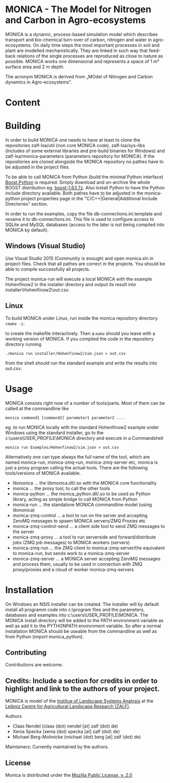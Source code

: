 # MONICA - The Model for Nitrogen and Carbon in Agro-ecosystems

MONICA is a dynamic, process-based simulation model which describes transport and bio-chemical turn-over of carbon, nitrogen and water in agro-ecosystems. On daily time steps the most important processes in soil and plant are modelled mechanistically. They are linked in such way that feed-back relations of the single processes are reproduced as close to nature as possible. MONICA works one dimensional and represents a space of 1 m² surface area and 2 m depth.

The acronym MONICA is derived from „MOdel of Nitrogen and Carbon dynamics in Agro-ecosystems”.

# Content

# Building

In order to build MONICA one needs to have at least to clone the repositories zalf-lsa/util (non core MONICA code), zalf-lsa/sys-libs (includes of some external libraries and pre-build binaries for Windows) and 
zalf-lsa/monica-parameters (parameters repository for MONICA). 
If the repositories are cloned alongside the MONICA repository no pathes have to be adjusted in the project files.

To be able to call MONICA from Python (build the minimal Python interface) [Boost.Python](http://www.boost.org/doc/libs/1_63_0/libs/python/doc/html/index.html) is required. 
Simply download and un-archive the whole BOOST distribution eg. [boost-1.63.7z](https://sourceforge.net/projects/boost/files/boost/1.63.0/boost_1_63_0.7z).
Also install Python to have the Python include directory available. Both pathes have to be adjusted in the monica-python project properties page 
in the "C/C++|General|Additional Include Directories" section.

In order to run the examples, copy the file db-connections.ini.template and rename it to db-connections.ini. 
This file is used to configure access to SQLite and MySQL databases (access to the later is not being compiled into MONICA by default).

## Windows (Visual Studio)

Use Visual Studio 2015 (Community is enough) and open monica.sln in project-files. Check that all pathes are correct in the projects.
You should be able to compile successfully all projects. 

The project monica-run will execute a local MONICA with the example Hohenfinow2 in the installer directory and output its result into 
installer\Hohenfinow2\out.csv.


## Linux

To build MONICA under Linux, run inside the monica repository directory `cmake -i`.

to create the makefile interactively. Then a `make` should you leave with a working version of MONICA. If you compiled the code in the repository directory running

    ./monica run installer/Hohenfinow2/sim.json > out.csv

from the shell should run the standard example and write the results into out.csv.


# Usage

MONICA consists right now of a number of tools/parts. Most of them can be called at the commandline like

    monica command1 [command2] parameter1 parameter2 ....

eg. to run MONICA locally with the standard Hohenfinow2 example under Windows using the standard installer, 
go to the c:\users\USER_PROFILE\MONICA directory and execute in a Commandshell

    monica run Examples/Hohenfinow2/sim.json > out.csv

Alternatively one can type always the full name of the tool, which are named monica-run, monica-zmq-run, monica-zmq-server etc, 
monica is just a proxy program calling the actual tools. There are the following tools/versions of MONICA available.

* libmonica ... the libmonica.dll/.so with the MONICA core functionality
* monica ... the proxy tool, to call the other tools
* monica-python ... the monica_python.dll/.so to be used as Python library, acting as simple bridge to call MONICA from Python
* monica-run ... the standalone MONICA commandline model (using libmonica)
* monica-zmq-control ... a tool to run on the server and accepting ZeroMQ messages to spawn MONICA servers/ZMQ Proxies etc
* monica-zmq-control-send ... a client side tool to send ZMQ messages to the server 
* monica-zmq-proxy ... a tool to run serverside and forward/distribute jobs (ZMQ job messages) to MONICA workers (servers)
* monica-zmq-run ... the ZMQ client to monica-zmq-server/the equivalent to monica-run, but sends work to a monica-zmq-server
* monica-zmq-server ... a MONICA server accepting ZeroMQ messages and process them, usually to be used in connection with ZMQ proxy/proxies and a cloud of worker monica-zmq-servers


# Installation

On Windows an NSIS installer can be created. The installer will by default install all programm code into c:\program files and
the parameters, databases and examples into c:\users\USER_PROFILE\MONICA. The MONICA install directory will be added to the 
PATH environment variable as well as add it to the PYTHONPATH environment variable. So after a normal installation MONICA should be useable
from the commandline as well as from Python (import monica_python).


## Contributing 

Contributions are welcome.

## Credits: Include a section for credits in order to highlight and link to the authors of your project.

MONICA is model of the [Institue of Landscape Systems Analysis](http://www.zalf.de/en/institute_einrichtungen/lsa/Pages/default.aspx) at the [Leibniz Centre for Agricultural Landscape Research (ZALF)](http://www.zalf.de/en).

Authors
* Claas Nendel (claas (dot) nendel [at] zalf (dot) de)
* Xenia Specka (xenia (dot) specka [at] zalf (dot) de)
* Michael Berg-Mohnicke (michael (dot) berg [at] zalf (dot) de)

Maintainers:
Currently maintained by the authors.

## License

Monica is distributed under the [Mozilla Public License, v. 2.0](http://mozilla.org/MPL/2.0/)

